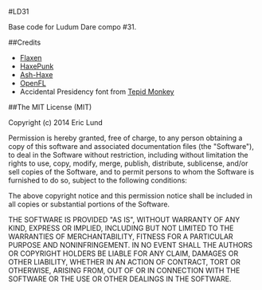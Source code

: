 #LD31

Base code for Ludum Dare compo #31.  

##Credits
* [Flaxen](https://github.com/Scriptorum/Flaxen)
* [HaxePunk](https://github.com/HaxePunk/HaxePunk)
* [Ash-Haxe](https://github.com/nadako/Ash-HaXe)
* [OpenFL](http://www.openfl.org/)
* Accidental Presidency font from [Tepid Monkey](http://www.tepidmonkey.net)

##The MIT License (MIT)

Copyright (c) 2014 Eric Lund

Permission is hereby granted, free of charge, to any person obtaining a copy
of this software and associated documentation files (the "Software"), to deal
in the Software without restriction, including without limitation the rights
to use, copy, modify, merge, publish, distribute, sublicense, and/or sell
copies of the Software, and to permit persons to whom the Software is
furnished to do so, subject to the following conditions:

The above copyright notice and this permission notice shall be included in all
copies or substantial portions of the Software.

THE SOFTWARE IS PROVIDED "AS IS", WITHOUT WARRANTY OF ANY KIND, EXPRESS OR
IMPLIED, INCLUDING BUT NOT LIMITED TO THE WARRANTIES OF MERCHANTABILITY,
FITNESS FOR A PARTICULAR PURPOSE AND NONINFRINGEMENT. IN NO EVENT SHALL THE
AUTHORS OR COPYRIGHT HOLDERS BE LIABLE FOR ANY CLAIM, DAMAGES OR OTHER
LIABILITY, WHETHER IN AN ACTION OF CONTRACT, TORT OR OTHERWISE, ARISING FROM,
OUT OF OR IN CONNECTION WITH THE SOFTWARE OR THE USE OR OTHER DEALINGS IN THE
SOFTWARE.

